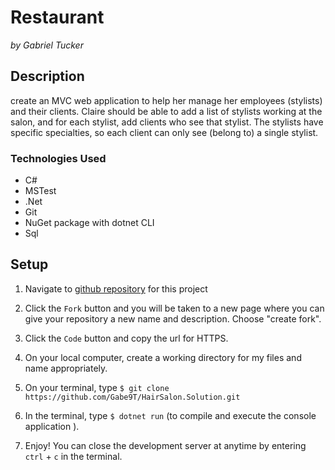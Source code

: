 # Restaurant
_by Gabriel Tucker_

## Description
create an MVC web application to help her manage her employees (stylists) and their clients. Claire should be able to add a list of stylists working at the salon, and for each stylist, add clients who see that stylist. The stylists have specific specialties, so each client can only see (belong to) a single stylist.

### Technologies Used

* C#
* MSTest
* .Net
* Git
* NuGet package with dotnet CLI
* Sql

## Setup

1. Navigate to [github repository](https://github.com/Gabe9T/HairSalon.Solution) for this project 

2. Click the `Fork` button and  you will be taken to a new page where you can give your repository a new name and description. Choose "create fork".

3. Click the `Code` button and copy the url for HTTPS.

4. On your local computer, create a working directory for my files and name appropriately.

5. On your terminal, type `$ git clone https://github.com/Gabe9T/HairSalon.Solution.git`

6. In the terminal, type `$ dotnet run` (to compile and execute the console application ).

7. Enjoy!  You can close the development server at anytime by entering `ctrl` + `c` in the terminal.
